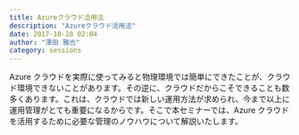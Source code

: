 ```yaml
---
title: Azureクラウド活用法
description: "Azureクラウド活用法"
date: 2017-10-28 02:04
author: "澤田 雅也"
category: sessions
---
```

Azure クラウドを実際に使ってみると物理環境では簡単にできたことが、クラウド環境できないことがあります。その逆に、クラウドだからこそできることも数多くあります。これは、クラウドでは新しい運用方法が求められ、今まで以上に運用管理がとても重要になるからです。そこで本セミナーでは、Azure クラウドを活用するために必要な管理のノウハウについて解説いたします。